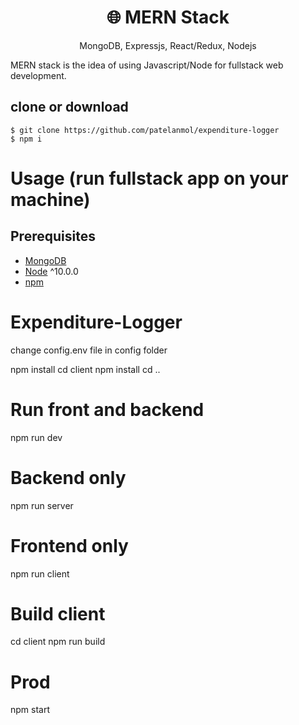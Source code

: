 <h1 align="center">
🌐 MERN Stack
</h1>
<p align="center">
MongoDB, Expressjs, React/Redux, Nodejs
</p>

MERN stack is the idea of using Javascript/Node for fullstack web development.

## clone or download
```terminal
$ git clone https://github.com/patelanmol/expenditure-logger
$ npm i
```


# Usage (run fullstack app on your machine)

## Prerequisites
- [MongoDB](https://gist.github.com/nrollr/9f523ae17ecdbb50311980503409aeb3)
- [Node](https://nodejs.org/en/download/) ^10.0.0
- [npm](https://nodejs.org/en/download/package-manager/)


# Expenditure-Logger
 change config.env file in config folder
 
 
 
 npm install
 cd client npm install
 cd ..
 
 # Run front and backend
 npm run dev
 
 # Backend only
 npm run server
 
 # Frontend only
 npm run client
 
 # Build client
 cd client
 npm run build
 
 # Prod
 npm start
